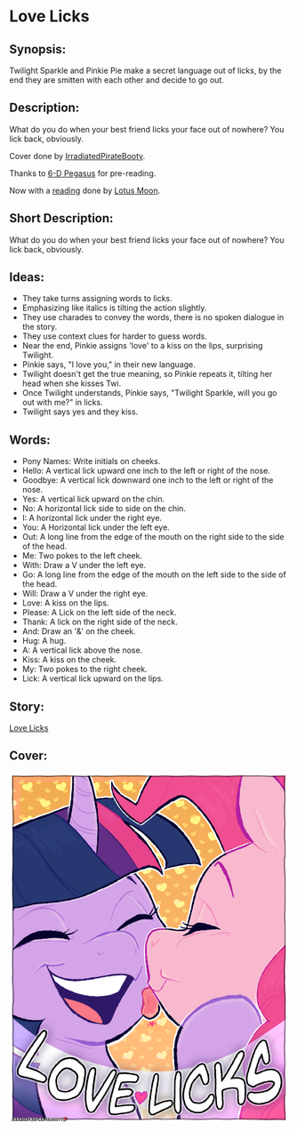# Love Licks

## Synopsis:
Twilight Sparkle and Pinkie Pie make a secret language out of licks, by the end they are smitten with each other and decide to go out.

## Description:
What do you do when your best friend licks your face out of nowhere? You lick back, obviously.

Cover done by [IrradiatedPirateBooty](https://irradiatedpiratebooty.tumblr.com).

Thanks to [6-D Pegasus](https://www.fimfiction.net/user/293755/6-D+Pegasus) for pre-reading.

Now with a [reading](https://www.youtube.com/watch?v=hP5idtWADfk) done by [Lotus Moon](https://www.youtube.com/@LotusMoon).

## Short Description:
What do you do when your best friend licks your face out of nowhere? You lick back, obviously.

## Ideas:
- They take turns assigning words to licks.
- Emphasizing like italics is tilting the action slightly.
- They use charades to convey the words, there is no spoken dialogue in the story.
- They use context clues for harder to guess words.
- Near the end, Pinkie assigns 'love' to a kiss on the lips, surprising Twilight.
- Pinkie says, "I love you," in their new language.
- Twilight doesn't get the true meaning, so Pinkie repeats it, tilting her head when she kisses Twi.
- Once Twilight understands, Pinkie says, "Twilight Sparkle, will you go out with me?" in licks.
- Twilight says yes and they kiss.

## Words:
 - Pony Names: Write initials on cheeks.
 - Hello: A vertical lick upward one inch to the left or right of the nose.
 - Goodbye: A vertical lick downward one inch to the left or right of the nose.
 - Yes: A vertical lick upward on the chin.
 - No: A horizontal lick side to side on the chin.
 - I: A horizontal lick under the right eye.
 - You: A Horizontal lick under the left eye.
 - Out: A long line from the edge of the mouth on the right side to the side of the head.
 - Me: Two pokes to the left cheek.
 - With: Draw a V under the left eye.
 - Go: A long line from the edge of the mouth on the left side to the side of the head.
 - Will: Draw a V under the right eye.
 - Love: A kiss on the lips.
 - Please: A Lick on the left side of the neck.
 - Thank: A lick on the right side of the neck.
 - And: Draw an '&' on the cheek.
 - Hug: A hug.
 - A: A vertical lick above the nose.
 - Kiss: A kiss on the cheek.
 - My: Two pokes to the right cheek.
 - Lick: A vertical lick upward on the lips.


## Story:
[Love Licks](./love-licks.md)

## Cover:
![cover](./love-licks-cover.png)